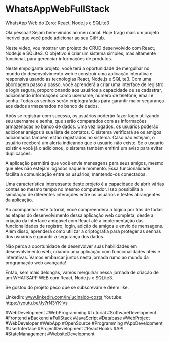 # WhatsAppWebFullStack

WhatsApp Web do Zero:  React, Node.js e SQLite3

Olá pessoal! Sejam bem-vindos ao meu canal. Hoje trago mais um projeto incrível que você pode adicionar ao seu GitHub.

Neste vídeo, vou mostrar um projeto de CRUD desenvolvido com React, Node.js e SQLite3. O objetivo é criar um sistema simples, mas altamente funcional, para gerenciar informações de produtos.

Neste empolgante projeto, você terá a oportunidade de mergulhar no mundo do desenvolvimento web e construir uma aplicação interativa e responsiva usando as tecnologias React, Node.js e SQLite3. Com uma abordagem passo a passo, você aprenderá a criar uma interface de registro e login segura, proporcionando aos usuários a capacidade de se cadastrar, adicionando informações como username, número de telefone, email e senha. Todas as senhas serão criptografadas para garantir maior segurança aos dados armazenados no banco de dados.

Após se registrar com sucesso, os usuários poderão fazer login utilizando seu username e senha, que serão comparados com as informações armazenadas no banco de dados. Uma vez logados, os usuários poderão adicionar amigos à sua lista de contatos. O sistema verificará se os amigos adicionados também estão registrados no sistema. Caso não estejam, o usuário receberá um alerta indicando que o usuário não existe. Se o usuário existir e você já o adicionou, o sistema também emitirá um aviso para evitar duplicações.

A aplicação permitirá que você envie mensagens para seus amigos, mesmo que eles não estejam logados naquele momento. Essa funcionalidade facilita a comunicação entre os usuários, mantendo-os conectados.

Uma característica interessante deste projeto é a capacidade de abrir várias contas ao mesmo tempo no mesmo computador. Isso possibilita a simulação de diferentes interações entre os usuários e testes abrangentes da aplicação.

Ao acompanhar este tutorial, você compreenderá a lógica por trás de todas as etapas do desenvolvimento dessa aplicação web completa, desde a criação da interface amigável com React até a implementação das funcionalidades de registro, login, adição de amigos e envio de mensagens. Além disso, aprenderá como utilizar a criptografia para proteger as senhas dos usuários e garantir a segurança dos dados.

Não perca a oportunidade de desenvolver suas habilidades em desenvolvimento web, criando uma aplicação com funcionalidades úteis e interativas. Vamos embarcar juntos nesta jornada rumo ao mundo da programação web avançada!

Então, sem mais delongas, vamos mergulhar nessa jornada de criação de um WHATSAPP WEB com React, Node.js e SQLite3.

Se gostou do projeto peço que se subscrevam e dêem like.

LinkedIn: www.linkedin.com/in/lucinaldo-costa
Youtube: https://youtu.be/Jy7rN3YK-Vs

#WebDevelopment #WebProgramming #Tutorial #SoftwareDevelopment #Frontend #Backend #FullStack #JavaScript #Database #WebProject #WebDeveloper #WebApp #OpenSource #Programming #AppDevelopment #UserInterface #ProjectDevelopment #ReactHooks #API #StateManagement #WebsiteDevelopment
